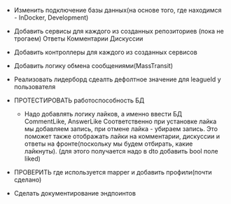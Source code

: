 - Изменить подключение базы данных(на основе того, где находимся - InDocker, Development)

- Добавить сервисы для каждого из созданных репозиториев
  (пока не трогаем)
  Ответы
  Комментарии
  Дискуссии

- Добавить контроллеры для каждого из созданных сервисов


- Добавить логику обмена сообщениями(MassTransit)
- Реализовать лидерборд
  сдеалть дефолтное значение для leagueId у пользователя

- ПРОТЕСТИРОВАТЬ работоспособность БД
  - Надо добавлять логику лайков, а именно ввести БД CommentLike, AnswerLike
  Соответственно при установке лайка мы добавляем запись, при отмене лайка - убираем запись.
  Это поможет также отображать лайки на комментарии, дискуссии и ответы на фронте(поскольку мы будем отбирать, какие лайкнуты).
  (для этого получается надо в dto добавить bool поле liked)

- ПРОВЕРИТЬ где используется mapper и добавить профили(почти сделано)

- Сделать документирование эндпоинтов